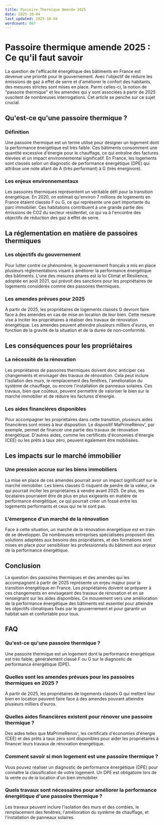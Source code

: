 ```yaml
---
title: Passoire Thermique Amende 2025
date: 2025-10-04
last_updated: 2025-10-04
wordcount: 867
---
```


# Passoire thermique amende 2025 : Ce qu'il faut savoir

La question de l'efficacité énergétique des bâtiments en France est devenue une priorité pour le gouvernement. Avec l'objectif de réduire les émissions de gaz à effet de serre et d'améliorer le confort des habitants, des mesures strictes sont mises en place. Parmi celles-ci, la notion de "passoire thermique" et les amendes qui y sont associées à partir de 2025 suscitent de nombreuses interrogations. Cet article se penche sur ce sujet crucial.

## Qu'est-ce qu'une passoire thermique ?

### Définition

Une passoire thermique est un terme utilisé pour désigner un logement dont la performance énergétique est très faible. Ces bâtiments consomment une quantité excessive d'énergie pour le chauffage, ce qui entraîne des factures élevées et un impact environnemental significatif. En France, les logements sont classés selon un diagnostic de performance énergétique (DPE) qui attribue une note allant de A (très performant) à G (très énergivore).

### Les enjeux environnementaux

Les passoires thermiques représentent un véritable défi pour la transition énergétique. En 2020, on estimait qu'environ 7 millions de logements en France étaient classés F ou G, ce qui représente une part importante du parc immobilier. Ces habitations contribuent à une grande partie des émissions de CO2 du secteur résidentiel, ce qui va à l'encontre des objectifs de réduction des gaz à effet de serre.

## La réglementation en matière de passoires thermiques

### Les objectifs du gouvernement

Pour lutter contre ce phénomène, le gouvernement français a mis en place plusieurs réglementations visant à améliorer la performance énergétique des bâtiments. L'une des mesures phares est la loi Climat et Résilience, adoptée en août 2021, qui prévoit des sanctions pour les propriétaires de logements considérés comme des passoires thermiques.

### Les amendes prévues pour 2025

À partir de 2025, les propriétaires de logements classés G devront faire face à des amendes en cas de mise en location de leur bien. Cette mesure vise à inciter les propriétaires à réaliser des travaux de rénovation énergétique. Les amendes peuvent atteindre plusieurs milliers d'euros, en fonction de la gravité de la situation et de la durée de non-conformité.

## Les conséquences pour les propriétaires

### La nécessité de la rénovation

Les propriétaires de passoires thermiques doivent donc anticiper ces changements et envisager des travaux de rénovation. Cela peut inclure l'isolation des murs, le remplacement des fenêtres, l'amélioration du système de chauffage, ou encore l'installation de panneaux solaires. Ces travaux, bien que coûteux, peuvent permettre de valoriser le bien sur le marché immobilier et de réduire les factures d'énergie.

### Les aides financières disponibles

Pour accompagner les propriétaires dans cette transition, plusieurs aides financières sont mises à leur disposition. Le dispositif MaPrimeRénov', par exemple, permet de financer une partie des travaux de rénovation énergétique. D'autres aides, comme les certificats d'économies d'énergie (CEE) ou les prêts à taux zéro, peuvent également être mobilisées.

## Les impacts sur le marché immobilier

### Une pression accrue sur les biens immobiliers

La mise en place de ces amendes pourrait avoir un impact significatif sur le marché immobilier. Les biens classés G risquent de perdre de la valeur, ce qui pourrait inciter les propriétaires à vendre avant 2025. De plus, les locataires pourraient être de plus en plus exigeants en matière de performance énergétique, ce qui pourrait créer un fossé entre les logements performants et ceux qui ne le sont pas.

### L'émergence d'un marché de la rénovation

Face à cette situation, un marché de la rénovation énergétique est en train de se développer. De nombreuses entreprises spécialisées proposent des solutions adaptées aux besoins des propriétaires, et des formations sont mises en place pour sensibiliser les professionnels du bâtiment aux enjeux de la performance énergétique.

## Conclusion

La question des passoires thermiques et des amendes qui les accompagnent à partir de 2025 représente un enjeu majeur pour la transition énergétique en France. Les propriétaires doivent se préparer à ces changements en envisageant des travaux de rénovation et en se renseignant sur les aides disponibles. Ce mouvement vers une amélioration de la performance énergétique des bâtiments est essentiel pour atteindre les objectifs climatiques fixés par le gouvernement et pour garantir un habitat sain et confortable pour tous.

## FAQ

### Qu'est-ce qu'une passoire thermique ?

Une passoire thermique est un logement dont la performance énergétique est très faible, généralement classé F ou G sur le diagnostic de performance énergétique (DPE).

### Quelles sont les amendes prévues pour les passoires thermiques en 2025 ?

À partir de 2025, les propriétaires de logements classés G qui mettent leur bien en location peuvent faire face à des amendes pouvant atteindre plusieurs milliers d'euros.

### Quelles aides financières existent pour rénover une passoire thermique ?

Des aides telles que MaPrimeRénov', les certificats d'économies d'énergie (CEE) et des prêts à taux zéro sont disponibles pour aider les propriétaires à financer leurs travaux de rénovation énergétique.

### Comment savoir si mon logement est une passoire thermique ?

Vous pouvez réaliser un diagnostic de performance énergétique (DPE) pour connaître la classification de votre logement. Un DPE est obligatoire lors de la vente ou de la location d'un bien immobilier.

### Quels travaux sont nécessaires pour améliorer la performance énergétique d'une passoire thermique ?

Les travaux peuvent inclure l'isolation des murs et des combles, le remplacement des fenêtres, l'amélioration du système de chauffage, et l'installation de panneaux solaires.